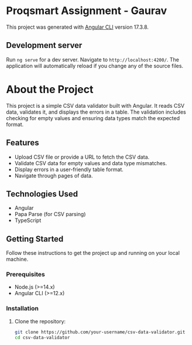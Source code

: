 # Proqsmart Assignment - Gaurav

This project was generated with [Angular CLI](https://github.com/angular/angular-cli) version 17.3.8.

## Development server

Run `ng serve` for a dev server. Navigate to `http://localhost:4200/`. The application will automatically reload if you change any of the source files.

# About the Project

This project is a simple CSV data validator built with Angular. It reads CSV data, validates it, and displays the errors in a table. The validation includes checking for empty values and ensuring data types match the expected format.

## Features

- Upload CSV file or provide a URL to fetch the CSV data.
- Validate CSV data for empty values and data type mismatches.
- Display errors in a user-friendly table format.
- Navigate through pages of data.

## Technologies Used

- Angular
- Papa Parse (for CSV parsing)
- TypeScript

## Getting Started

Follow these instructions to get the project up and running on your local machine.

### Prerequisites

- Node.js (>=14.x)
- Angular CLI (>=12.x)

### Installation

1. Clone the repository:

   ```bash
   git clone https://github.com/your-username/csv-data-validator.git
   cd csv-data-validator
